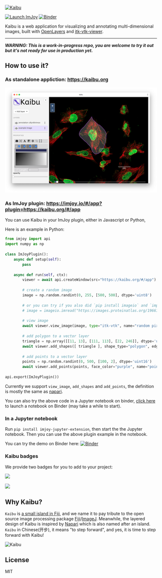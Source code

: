 <a href="https://kaibu.org" target="_blank" ><img src="https://raw.githubusercontent.com/imjoy-team/kaibu/master/public/static/img/kaibu-banner.svg?sanitize=true" width="380" alt="Kaibu"></img>
</a>

[![Launch ImJoy](https://imjoy.io/static/badge/launch-imjoy-badge.svg)](https://imjoy.io/#/app?plugin=https://kaibu.org/#/app)
[![Binder](https://mybinder.org/badge_logo.svg)](https://mybinder.org/v2/gist/oeway/690c2e62311223ae93e644d542eb8949/master?filepath=Kaibu-jupyter-tutorial.ipynb)


Kaibu is a web application for visualizing and annotating multi-dimensional images, built with [OpenLayers](https://openlayers.org/) and [itk-vtk-viewer](https://kitware.github.io/itk-vtk-viewer/).

----
***WARNING: This is a work-in-progress repo, you are welcome to try it out but it's not ready for use in production yet.***

## How to use it?

### As standalone appliction: https://kaibu.org

![Kaibu Screenshot](./public/static/img/kaibu-screenshot-1.png)

### As ImJoy plugin: https://imjoy.io/#/app?plugin=https://kaibu.org/#/app


You can use Kaibu in your ImJoy plugin, either in Javascript or Python,

Here is an example in Python:
```python
from imjoy import api
import numpy as np

class ImJoyPlugin():
    async def setup(self):
        pass

    async def run(self, ctx):
        viewer = await api.createWindow(src="https://kaibu.org/#/app")

        # create a random image
        image = np.random.randint(0, 255, [500, 500], dtype='uint8')
        
        # or you can try if you also did `pip install imageio` and `import imageio`
        # image = imageio.imread("https://images.proteinatlas.org/19661/221_G2_1_red_green.jpg")

        # view image
        await viewer.view_image(image, type="itk-vtk", name="random pixels")
        
        # add polygon to a vector layer
        triangle = np.array([[11, 13], [111, 113], [22, 246]], dtype='uint16')
        await viewer.add_shapes([ triangle ], shape_type="polygon", edge_color="red", name="triangle")

        # add points to a vector layer
        points = np.random.randint(0, 500, [100, 2], dtype='uint16')
        await viewer.add_points(points, face_color="purple", name="points")

api.export(ImJoyPlugin())
```

Currently we support `view_image`, `add_shapes` and `add_points`, the definition is mostly the same as [napari](https://napari.org/).

You can also try the above code in a Jupyter notebook on binder, [click here](https://mybinder.org/v2/gist/oeway/690c2e62311223ae93e644d542eb8949/master?filepath=Kaibu-jupyter-tutorial.ipynb) to launch a notebook on Binder (may take a while to start).

### In a Jupyter notebook
Run `pip install imjoy-jupyter-extension`, then start the the Jupyter notebook. Then you can use the above plugin example in the notebook.

You can try the demo on Binder here: [![Binder](https://mybinder.org/badge_logo.svg)](https://mybinder.org/v2/gist/oeway/690c2e62311223ae93e644d542eb8949/master?filepath=Kaibu-jupyter-tutorial.ipynb)

### Kaibu badges
We provide two badges for you to add to your project:

![](https://kaibu.org/static/badge/open-with-kaibu.svg)

![](https://kaibu.org/static/badge/view-in-kaibu.svg)

## Why Kaibu?

`Kaibu` is [a small island in Fiji](https://www.google.com/maps/place/Kaibu+Island/), and we name it to pay tribute to the open source image processing package [Fiji](https://fiji.sc/)/[ImageJ](https://imagej.net). Meanwhile, the layered design of Kaibu is inspired by [Napari](https://napari.org/) which is also named after an island. `Kaibu` in Chinese(开步), it means "to step forward", and yes, it is time to step forward with Kaibu!

<img src="https://raw.githubusercontent.com/imjoy-team/kaibu/master/public/static/img/kaibu-logo.gif?sanitize=true" width="400" alt="Kaibu"></img>


## License

MIT
